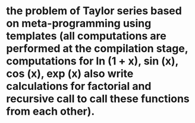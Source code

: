 #  the problem of Taylor series based on meta-programming using templates (all computations are performed at the compilation stage, computations for ln (1 + x), sin (x), cos (x), exp (x) also write calculations for factorial and recursive call to call these functions from each other).
